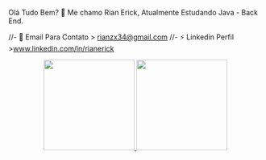 Olá Tudo Bem? 👋
Me chamo Rian Erick, Atualmente Estudando Java - Back End.

//- 💬 Email Para Contato > rianzx34@gmail.com
//- ⚡ Linkedin Perfil >www.linkedin.com/in/rianerick
<div align="center">
  <a href="https://github.com/rafaballerini">
  <img height="180em" src="https://github-readme-stats.vercel.app/api?username=rianerick&show_icons=true&theme=dracula&include_all_commits=true&count_private=true"/>
  <img height="180em" src="https://github-readme-stats.vercel.app/api/top-langs/?username=rianerick&layout=compact&langs_count=7&theme=dark"/>
</div>
  
